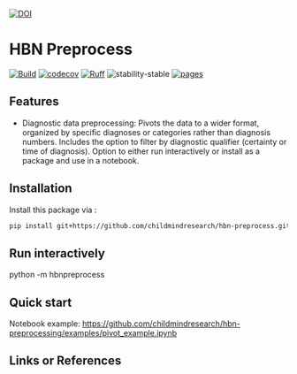 [![DOI](https://zenodo.org/badge/657341621.svg)](https://zenodo.org/doi/10.5281/zenodo.10383685)

# HBN Preprocess

[![Build](https://github.com/childmindresearch/hbn-preprocess/actions/workflows/test.yaml/badge.svg?branch=main)](https://github.com/childmindresearch/hbn-preprocess/actions/workflows/test.yaml?query=branch%3Amain)
[![codecov](https://codecov.io/gh/childmindresearch/hbn-preprocess/branch/main/graph/badge.svg?token=22HWWFWPW5)](https://codecov.io/gh/childmindresearch/hbn-preprocess)
[![Ruff](https://img.shields.io/endpoint?url=https://raw.githubusercontent.com/astral-sh/ruff/main/assets/badge/v2.json)](https://github.com/astral-sh/ruff)
![stability-stable](https://img.shields.io/badge/stability-stable-green.svg)
[![pages](https://img.shields.io/badge/api-docs-blue)](https://childmindresearch.github.io/hbn-preprocess)

## Features

- Diagnostic data preprocessing: Pivots the data to a wider format, organized by specific diagnoses or categories rather than diagnosis numbers. Includes the option to filter by diagnostic qualifier (certainty or time of diagnosis). Option to either run interactively or install as a package and use in a notebook.

## Installation

Install this package via :

```sh
pip install git+https://github.com/childmindresearch/hbn-preprocess.git
```

## Run interactively

python -m hbnpreprocess

## Quick start

Notebook example: https://github.com/childmindresearch/hbn-preprocessing/examples/pivot_example.ipynb

## Links or References
